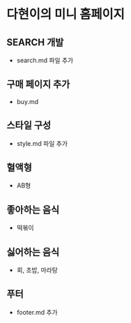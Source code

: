 # 다현이의 미니 홈페이지

## SEARCH 개발

- search.md 파일 추가

## 구매 페이지 추가

- buy.md

## 스타일 구성

- style.md 파일 추가

## 혈액형

- AB형

## 좋아하는 음식

- 떡볶이

## 싫어하는 음식

- 회, 초밥, 마라탕

## 푸터

- footer.md 추가
